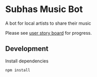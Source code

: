 # Subhas Music Bot

A bot for local artists to share their music

Please see [user story board](https://github.com/jsstrn/subhas-music-bot/projects/1) for progress.

## Development

Install dependencies

```sh
npm install
```
